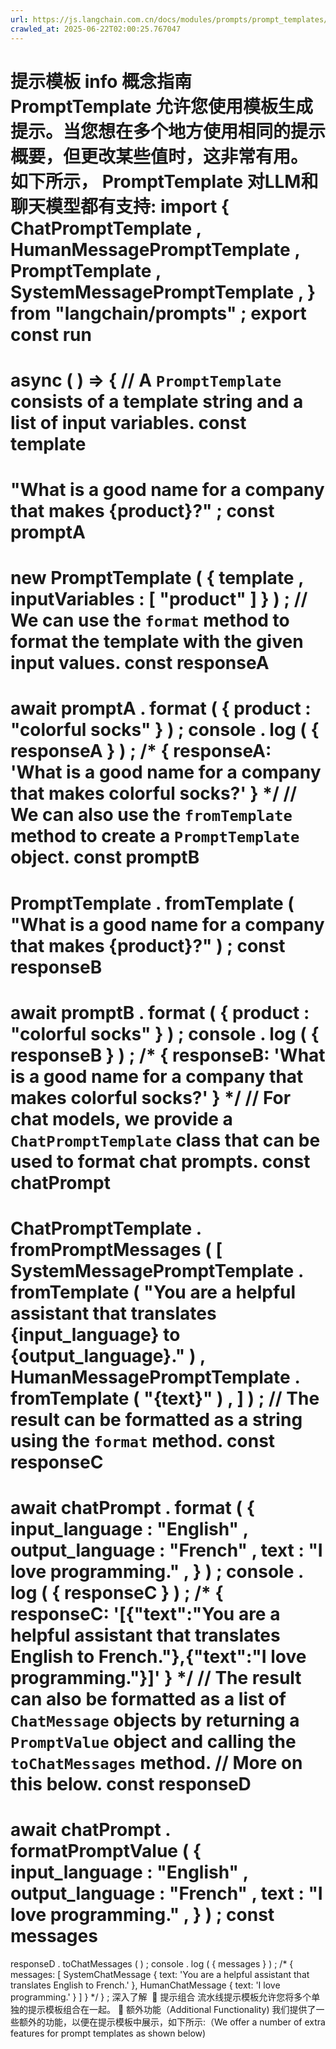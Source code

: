 ```yaml
---
url: https://js.langchain.com.cn/docs/modules/prompts/prompt_templates/
crawled_at: 2025-06-22T02:00:25.767047
---
```


提示模板
info
概念指南
PromptTemplate
允许您使用模板生成提示。当您想在多个地方使用相同的提示概要，但更改某些值时，这非常有用。
如下所示，
PromptTemplate
对LLM和聊天模型都有支持:
import
{
ChatPromptTemplate
,
HumanMessagePromptTemplate
,
PromptTemplate
,
SystemMessagePromptTemplate
,
}
from
"langchain/prompts"
;
export
const
run
=
async
(
)
=>
{
// A `PromptTemplate` consists of a template string and a list of input variables.
const
template
=
"What is a good name for a company that makes {product}?"
;
const
promptA
=
new
PromptTemplate
(
{
template
,
inputVariables
:
[
"product"
]
}
)
;
// We can use the `format` method to format the template with the given input values.
const
responseA
=
await
promptA
.
format
(
{
product
:
"colorful socks"
}
)
;
console
.
log
(
{
responseA
}
)
;
/*
{
responseA: 'What is a good name for a company that makes colorful socks?'
}
*/
// We can also use the `fromTemplate` method to create a `PromptTemplate` object.
const
promptB
=
PromptTemplate
.
fromTemplate
(
"What is a good name for a company that makes {product}?"
)
;
const
responseB
=
await
promptB
.
format
(
{
product
:
"colorful socks"
}
)
;
console
.
log
(
{
responseB
}
)
;
/*
{
responseB: 'What is a good name for a company that makes colorful socks?'
}
*/
// For chat models, we provide a `ChatPromptTemplate` class that can be used to format chat prompts.
const
chatPrompt
=
ChatPromptTemplate
.
fromPromptMessages
(
[
SystemMessagePromptTemplate
.
fromTemplate
(
"You are a helpful assistant that translates {input_language} to {output_language}."
)
,
HumanMessagePromptTemplate
.
fromTemplate
(
"{text}"
)
,
]
)
;
// The result can be formatted as a string using the `format` method.
const
responseC
=
await
chatPrompt
.
format
(
{
input_language
:
"English"
,
output_language
:
"French"
,
text
:
"I love programming."
,
}
)
;
console
.
log
(
{
responseC
}
)
;
/*
{
responseC: '[{"text":"You are a helpful assistant that translates English to French."},{"text":"I love programming."}]'
}
*/
// The result can also be formatted as a list of `ChatMessage` objects by returning a `PromptValue` object and calling the `toChatMessages` method.
// More on this below.
const
responseD
=
await
chatPrompt
.
formatPromptValue
(
{
input_language
:
"English"
,
output_language
:
"French"
,
text
:
"I love programming."
,
}
)
;
const
messages
=
responseD
.
toChatMessages
(
)
;
console
.
log
(
{
messages
}
)
;
/*
{
messages: [
SystemChatMessage {
text: 'You are a helpful assistant that translates English to French.'
},
HumanChatMessage { text: 'I love programming.' }
]
}
*/
}
;
深入了解
​
📄️
提示组合
流水线提示模板允许您将多个单独的提示模板组合在一起。
📄️
额外功能（Additional Functionality)
我们提供了一些额外的功能，以便在提示模板中展示，如下所示:（We offer a number of extra features for prompt templates as shown below)